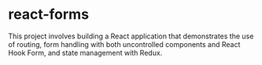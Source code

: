 # react-forms
This project involves building a React application that demonstrates the use of routing, form handling with both uncontrolled components and React Hook Form, and state management with Redux.
